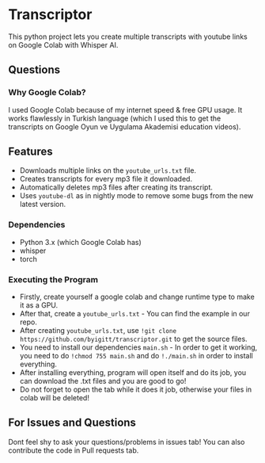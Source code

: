 # Transcriptor
This python project lets you create multiple transcripts with youtube links on Google Colab with Whisper AI.

## Questions
### Why Google Colab?
I used Google Colab because of my internet speed & free GPU usage. It works flawlessly in Turkish language (which I used this to get the transcripts on Google Oyun ve Uygulama Akademisi education videos).

## Features
- Downloads multiple links on the `youtube_urls.txt` file.
- Creates transcripts for every mp3 file it downloaded.
- Automatically deletes mp3 files after creating its transcript.
- Uses `youtube-dl` as in nightly mode to remove some bugs from the new latest version.

### Dependencies
- Python 3.x (which Google Colab has)
- whisper
- torch

### Executing the Program
- Firstly, create yourself a google colab and change runtime type to make it as a GPU.
- After that, create a `youtube_urls.txt` - You can find the example in our repo.
- After creating `youtube_urls.txt`, use `!git clone https://github.com/byigitt/transcriptor.git` to get the source files.
- You need to install our dependencies `main.sh` - In order to get it working, you need to do `!chmod 755 main.sh` and do `!./main.sh` in order to install everything.
- After installing everything, program will open itself and do its job, you can download the .txt files and you are good to go!
- Do not forget to open the tab while it does it job, otherwise your files in colab will be deleted!

## For Issues and Questions
Dont feel shy to ask your questions/problems in issues tab! You can also contribute the code in Pull requests tab.

